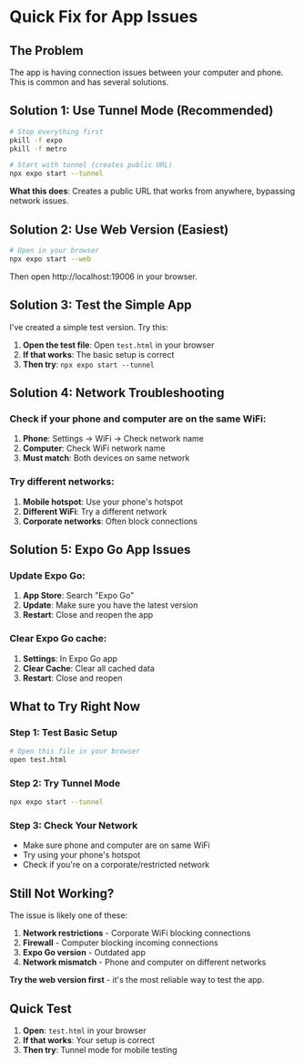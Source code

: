 # Quick Fix for App Issues

## The Problem
The app is having connection issues between your computer and phone. This is common and has several solutions.

## Solution 1: Use Tunnel Mode (Recommended)
```bash
# Stop everything first
pkill -f expo
pkill -f metro

# Start with tunnel (creates public URL)
npx expo start --tunnel
```

**What this does**: Creates a public URL that works from anywhere, bypassing network issues.

## Solution 2: Use Web Version (Easiest)
```bash
# Open in your browser
npx expo start --web
```
Then open http://localhost:19006 in your browser.

## Solution 3: Test the Simple App
I've created a simple test version. Try this:

1. **Open the test file**: Open `test.html` in your browser
2. **If that works**: The basic setup is correct
3. **Then try**: `npx expo start --tunnel`

## Solution 4: Network Troubleshooting

### Check if your phone and computer are on the same WiFi:
1. **Phone**: Settings → WiFi → Check network name
2. **Computer**: Check WiFi network name
3. **Must match**: Both devices on same network

### Try different networks:
1. **Mobile hotspot**: Use your phone's hotspot
2. **Different WiFi**: Try a different network
3. **Corporate networks**: Often block connections

## Solution 5: Expo Go App Issues

### Update Expo Go:
1. **App Store**: Search "Expo Go"
2. **Update**: Make sure you have the latest version
3. **Restart**: Close and reopen the app

### Clear Expo Go cache:
1. **Settings**: In Expo Go app
2. **Clear Cache**: Clear all cached data
3. **Restart**: Close and reopen

## What to Try Right Now

### Step 1: Test Basic Setup
```bash
# Open this file in your browser
open test.html
```

### Step 2: Try Tunnel Mode
```bash
npx expo start --tunnel
```

### Step 3: Check Your Network
- Make sure phone and computer are on same WiFi
- Try using your phone's hotspot
- Check if you're on a corporate/restricted network

## Still Not Working?

The issue is likely one of these:
1. **Network restrictions** - Corporate WiFi blocking connections
2. **Firewall** - Computer blocking incoming connections
3. **Expo Go version** - Outdated app
4. **Network mismatch** - Phone and computer on different networks

**Try the web version first** - it's the most reliable way to test the app.

## Quick Test
1. **Open**: `test.html` in your browser
2. **If that works**: Your setup is correct
3. **Then try**: Tunnel mode for mobile testing
